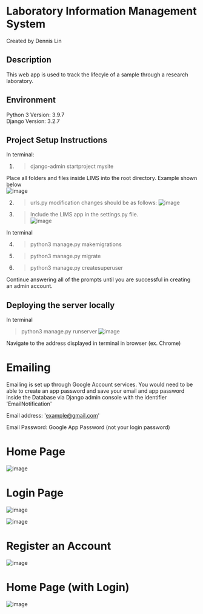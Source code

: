 # Laboratory Information Management System <br>
Created by Dennis Lin <br>

## Description <br>
This web app is used to track the lifecyle of a sample through a research laboratory.

## Environment <br>
Python 3 Version: 3.9.7 <br>
Django Version: 3.2.7

## Project Setup Instructions <br>
In terminal: <br>
1. > django-admin startproject mysite

Place all folders and files inside LIMS into the root directory. Example shown below <br>
![image](https://user-images.githubusercontent.com/48298105/142499446-15ea4ebe-b686-4ce4-bd36-07d0343a3b1d.png)

2. > urls.py modification changes should be as follows:
![image](https://user-images.githubusercontent.com/48298105/142498476-9b13b3fb-d7f2-426d-89b9-f928dd7c5906.png)

3. > Include the LIMS app in the settings.py file. <br>
![image](https://user-images.githubusercontent.com/48298105/142498675-eaa7ae17-cecf-471f-8389-7b08e5085bae.png)

In terminal <br>

4. > python3 manage.py makemigrations <br>
5. > python3 manage.py migrate
6. > python3 manage.py createsuperuser 

Continue answering all of the prompts until you are successful in creating an admin account.

## Deploying the server locally
In terminal

> python3 manage.py runserver
![image](https://user-images.githubusercontent.com/48298105/142499744-56b282ad-00e5-4bdc-a81b-6b578dd4dfc4.png)

Navigate to the address displayed in terminal in browser (ex. Chrome)

# Emailing

Emailing is set up through Google Account services. You would need to be able to create an app password and save your email and app password inside the Database via Django admin console with the identifier 'EmailNotification'

Email address: 'example@gmail.com'

Email Password: Google App Password (not your login password)

# Home Page
![image](https://user-images.githubusercontent.com/48298105/143933788-8b47db30-b9ab-423a-ba26-ae4dadc1b8a5.png)

# Login Page
![image](https://user-images.githubusercontent.com/48298105/143934042-4fda2b3b-952d-47ba-88b1-029f5a85868f.png)

![image](https://user-images.githubusercontent.com/48298105/143933948-d5968096-dbdb-4af1-910f-a2874829dcf2.png)

# Register an Account
![image](https://user-images.githubusercontent.com/48298105/143934137-613831c6-31a6-4e31-b330-437ac0f4c2af.png)

# Home Page (with Login)
![image](https://user-images.githubusercontent.com/48298105/143934890-efaa29a2-72b6-461a-a18e-3e203545b6c8.png)


